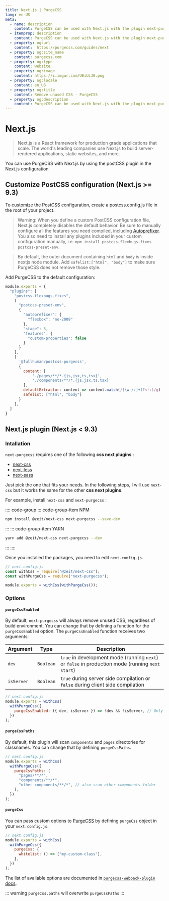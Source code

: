 ```yaml
---
title: Next.js | PurgeCSS
lang: en-US
meta:
  - name: description
    content: PurgeCSS can be used with Next.js with the plugin next-purgecss or with the postcss plugin.
  - itemprop: description
    content: PurgeCSS can be used with Next.js with the plugin next-purgecss or with the postcss plugin.
  - property: og:url
    content:  https://purgecss.com/guides/next
  - property: og:site_name
    content: purgecss.com
  - property: og:type
    content: website
  - property: og:image
    content: https://i.imgur.com/UEiUiJ0.png
  - property: og:locale
    content: en_US
  - property: og:title
    content: Remove unused CSS - PurgeCSS
  - property: og:description
    content: PurgeCSS can be used with Next.js with the plugin next-purgecss or with the postcss plugin.
---
```


# Next.js

> Next.js is a React framework for production grade applications that scale. The world's leading companies use Next.js to build server-rendered applications, static websites, and more.

You can use PurgeCSS with Next.js by using the postCSS plugin in the Next.js configuration

## Customize PostCSS configuration (Next.js >= 9.3)

To customize the PostCSS configuration, create a postcss.config.js file in the root of your project.

> Warning: When you define a custom PostCSS configuration file, Next.js completely disables the default behavior. Be sure to manually configure all the features you need compiled, including [Autoprefixer](https://github.com/postcss/autoprefixer). You also need to install any plugins included in your custom configuration manually, i.e. `npm install postcss-flexbugs-fixes postcss-preset-env`.

> By default, the outer document containing `html` and `body` is inside nextjs node module. Add `safelist:["html", "body"]` to make sure PurgeCSS does not remove those style.

Add PurgeCSS to the default configuration:

```js
module.exports = {
  "plugins": [
    "postcss-flexbugs-fixes",
    [
      "postcss-preset-env",
      {
        "autoprefixer": {
          "flexbox": "no-2009"
        },
        "stage": 3,
        "features": {
          "custom-properties": false
        }
      }
    ],
    [
      '@fullhuman/postcss-purgecss',
      {
        content: [
            './pages/**/*.{js,jsx,ts,tsx}',
            './components/**/*.{js,jsx,ts,tsx}'
        ],
        defaultExtractor: content => content.match(/[\w-/:]+(?<!:)/g) || [],
        safelist: ["html", "body"]
      }
    ],
  ]
}
```

## Next.js plugin (Next.js < 9.3)

### Intallation

`next-purgecss` requires one of the following **css next plugins** :

- [next-css](https://github.com/zeit/next-plugins/tree/master/packages/next-css)
- [next-less](https://github.com/zeit/next-plugins/tree/master/packages/next-less)
- [next-sass](https://github.com/zeit/next-plugins/tree/master/packages/next-sass)

Just pick the one that fits your needs. In the following steps, I will use `next-css` but it works the same for the other **css next plugins**.

For example, install `next-css` and `next-purgecss` :

:::: code-group
::: code-group-item NPM
```sh
npm install @zeit/next-css next-purgecss --save-dev
```
:::
::: code-group-item YARN
```sh
yarn add @zeit/next-css next-purgecss --dev
```
:::
::::

Once you installed the packages, you need to edit `next.config.js`.

```js
// next.config.js
const withCss = require("@zeit/next-css");
const withPurgeCss = require("next-purgecss");

module.exports = withCss(withPurgeCss());
```

### Options

#### `purgeCssEnabled`

By default, `next-purgecss` will always remove unused CSS, regardless of build environment. You can change that by defining a function for the `purgeCssEnabled` option. The `purgeCssEnabled` function receives two arguments:

| Argument   | Type      | Description                                                                                      |
| ---------- | --------- | ------------------------------------------------------------------------------------------------ |
| `dev`      | `Boolean` | `true` in development mode (running `next`) or `false` in production mode (running `next start`) |
| `isServer` | `Boolean` | `true` during server side compilation or `false` during client side compilation                  |

```js
// next.config.js
module.exports = withCss(
  withPurgeCss({
    purgeCssEnabled: ({ dev, isServer }) => !dev && !isServer, // Only enable PurgeCSS for client-side production builds
  })
);
```

#### `purgeCssPaths`

By default, this plugin will scan `components` and `pages`
directories for classnames. You can change that by defining `purgeCssPaths`.

```js
// next.config.js
module.exports = withCss(
  withPurgeCss({
    purgeCssPaths: [
      "pages/**/*",
      "components/**/*",
      "other-components/**/*", // also scan other-components folder
    ],
  })
);
```

#### `purgeCss`

You can pass custom options to
[PurgeCSS](https://github.com/FullHuman/purgecss-webpack-plugin) by defining
`purgeCss` object in your `next.config.js`.

```js
// next.config.js
module.exports = withCss(
  withPurgeCss({
    purgeCss: {
      whitelist: () => ["my-custom-class"],
    },
  })
);
```

The list of available options are documented in [`purgecss-webpack-plugin`
docs](https://github.com/FullHuman/purgecss-webpack-plugin#options).

::: warning
`purgeCss.paths` will overwrite `purgeCssPaths`
:::
